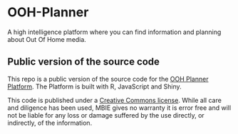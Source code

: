 # OOH-Planner
A high intelligence platform where you can find information and planning about Out Of Home media.

## Public version of the source code
This repo is a public version of the source code for the [OOH Planner Platform](). The Platform is built with R, JavaScript and Shiny. 

This code is published under a [Creative Commons license](http://creativecommons.org/licenses/by/3.0/nz/). While all care and diligence has been used, MBIE gives no warranty it is error free and will not be liable for any loss or damage suffered by the use directly, or indirectly, of the information.
